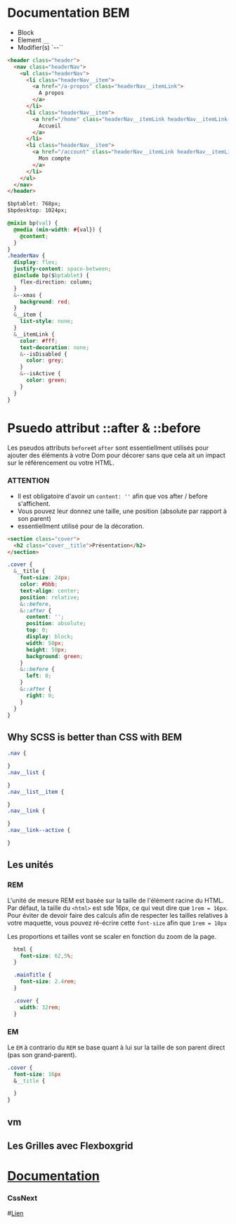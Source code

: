 # Documentation BEM

* Block
* Element `__`
* Modifier(s) `--``

```html
<header class="header">
  <nav class="headerNav">
    <ul class="headerNav">
      <li class="headerNav__item">
        <a href="/a-propos" class="headerNav__itemLink">
          A propos
        </a>
      </li>
      <li class="headerNav__item">
        <a href="/home" class="headerNav__itemLink headerNav__itemLink--isActive">
          Accueil
        </a>
      </li>
      <li class="headerNav__item">
        <a href="/account" class="headerNav__itemLink headerNav__itemLink--isDisabled">
          Mon compte
        </a>
      </li>
    </ul>
  </nav>
</header>
```

```css
$bptablet: 768px;
$bpdesktop: 1024px;

@mixin bp(val) {
  @media (min-width: #{val}) {
    @content;
  }
}
.headerNav {
  display: flex;
  justify-content: space-between;
  @include bp($bptablet) {
    flex-direction: column;
  }
  &--xmas {
    background: red;
  }
  &__item {
    list-style: none;
  }
  &__itemLink {
    color: #fff;
    text-decoration: none;
    &--isDisabled {
      color: grey;
    }
    &--isActive {
      color: green;
    }
  }
}
```

# Psuedo attribut ::after & ::before

Les pseudos attributs `before`et `after` sont essentiellment utilisés pour
ajouter des éléments à votre Dom pour décorer sans que cela ait un impact sur
le référencement ou votre HTML.

### **ATTENTION**

* Il est obligatoire d'avoir un `content: ''` afin que vos after / before s'affichent.
* Vous pouvez leur donnez une taille, une position (absolute par rapport à son parent)
* essentiellment utilisé pour de la décoration.  

```HTML
<section class="cover">
  <h2 class="cover__title">Présentation</h2>
</section>
```

```css
.cover {
  &__title {
    font-size: 24px;
    color: #bbb;
    text-align: center;
    position: relative;
    &::before,
    &::after {
      content: '';
      position: absolute;
      top: 0;
      display: block;
      width: 50px;
      height: 50px;
      background: green;
    }
    &::before {
      left: 0;
    }
    &::after {
      right: 0;
    }
  }
}
```

## Why SCSS is better than CSS with BEM

```CSS
.nav {

}
.nav__list {

}
.nav__list__item {

}
.nav__link {

}
.nav__link--active {

}
```


## Les unités

### REM

L'unité de mesure REM est basée sur la taille de l'élément racine du HTML.
Par défaut, la taille du `<html>` est sde 16px, ce qui veut dire que `1rem = 16px`.
Pour éviter de devoir faire des calculs afin de respecter les tailles relatives à votre
maquette, vous pouvez ré-écrire cette `font-size` afin que `1rem = 10px`

Les proportions et tailles vont se scaler en fonction du zoom de la page.

```css
  html {
    font-size: 62,5%;
  }

  .mainTitle {
    font-size: 2.4rem;
  }

  .cover {
    width: 32rem;
  }

```

### EM

Le `EM` à contrario du `REM` se base quant à lui sur la taille de son parent direct (pas son grand-parent).

```css
.cover {
  font-size: 16px
  &__title {

  }
}
```

## vm

## Les Grilles avec Flexboxgrid

# [Documentation](http;//flexboxgrid.com/)


### CssNext

#[Lien](https://github.com/MoOx/postcss-cssnext/)
